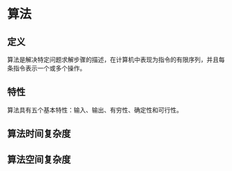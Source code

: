 # 算法

## 定义

算法是解决特定问题求解步骤的描述，在计算机中表现为指令的有限序列，并且每条指令表示一个或多个操作。

## 特性

算法具有五个基本特性：输入、输出、有穷性、确定性和可行性。

## 算法时间复杂度

## 算法空间复杂度

